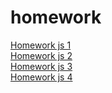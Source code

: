# homework
[Homework js 1]( https://kbartkko.github.io/homework-js/homework-1)<br>
[Homework js 2]( https://kbartkko.github.io/homework-js/homework-3)<br>
[Homework js 3]( https://kbartkko.github.io/homework-js/homework-3)<br>
[Homework js 4]( https://kbartkko.github.io/homework-js/homework-3)<br>

